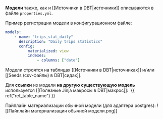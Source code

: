 **Модели** также, как и [[Источники в DBT|источники]] описываются в файле `properties.yml`.

Пример регистрации модели в конфигурационном файле:
```yml
models:
	- name: "trips_stat_daily"
	  description: "Daily trips statistics"
	  config:
		  materialized: view
		  indexes:
			  - columns: ["date"]
```

Модели строятся на таблицах [[Источники в DBT|источниках]] и/или [[Seeds (csv-файлы) в DBT|сидах]].

Для **ссылки** из модели **на другую существующую модель** используется [[Полезные Jinja макросы в DBT|макрос]]:
  `{{ ref("ref_table_name") }}

Пайплайн материализации обычной модели (для адаптера postgres):
![[Пайплайн материализации обычной модели.png]]